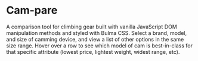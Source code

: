 # Cam-pare

A comparison tool for climbing gear built with vanilla JavaScript DOM manipulation methods and styled with Bulma CSS. Select a brand, model, and size of camming device, and view a list of other options in the same size range. Hover over a row to see which model of cam is best-in-class for that specific attribute (lowest price, lightest weight, widest range, etc).
